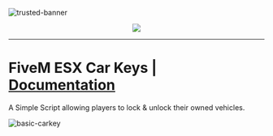 ![trusted-banner](https://github.com/Trusted-Studios/ts_esx-CarKeys/assets/79488475/cb5d35fd-0c6a-4077-a59a-b67056200ce3)

<p align="center">
    <a href="https://discord.gg/hmmM89nCdX">
        <img src="https://img.shields.io/discord/1068573047172374634?style=for-the-badge&logo=discord&labelColor=7289da&logoColor=white&color=2c2f33&label=Discord"/>
    </a>
</p>

---

# FiveM ESX Car Keys | [Documentation](https://docs.trusted-studios.eu/fivem/basic-carkeys)

A Simple Script allowing players to lock & unlock their owned vehicles.

![basic-carkey](https://github.com/Trusted-Studios/ts_esx-CarKeys/assets/79488475/d8aac333-a816-4d40-b612-1b51c4576727)

